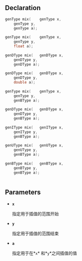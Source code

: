 ## Declaration

```c
genType mix(	genType x,
 	genType y,
 	genType a);
 
genType mix(	genType x,
 	genType y,
 	float a);
 
genDType mix(	genDType x,
 	genDType y,
 	genDType a);
 
genDType mix(	genDType x,
 	genDType y,
 	double a);
 
genType mix(	genType x,
 	genType y,
 	genBType a);
 
genDType mix(	genDType x,
 	genDType y,
 	genBType a);
 
genIType mix(	genIType x,
 	genIType y,
 	genBType a);
 
genUType mix(	genUType x,
 	genUType y,
 	genBType a);
 
genBType mix(	genBType x,
 	genBType y,
 	genBType a);
 
```

## Parameters

- **`x`**

  指定用于插值的范围开始

- **`y`**

  指定用于插值的范围结束

- **`a`**

  指定用于在*`x`* 和*`y`*之间插值的值


